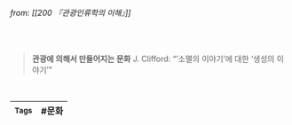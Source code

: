 
###### from: [[200 『관광인류학의 이해』]]

<br/>

> **관광에 의해서 만들어지는 문화**
> J. Clifford: “’소멸의 이야기’에 대한 ‘생성의 이야기’”
 

<br/>

| <small> Tags </small> | #문화 |
| --- | --- |
